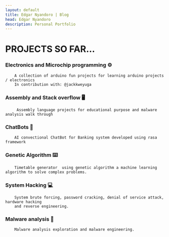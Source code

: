 ```yaml
---
layout: default
title: Edgar Nyandoro | Blog
head: Edgar Nyandoro
description: Personal Portfolio
---
```


# PROJECTS SO FAR...

### Electronics and Microchip programming ⚙️

```
    A collection of arduino fun projects for learning arduino projects / electronics
    In contribution with: @jackkweyuga
```

### Assembly and Stack overflow 🖥️

```
     Assembly language projects for educational purpose and malware analysis walk through
```

### ChatBots 🤖

```
    AI convectional ChatBot for Banking system developed using rasa framework
```

### Genetic Algorithm ⌨️

```
    Timetable generator  using genetic algorithm a machine learning algorithm to solve complex problems.
```

### System Hacking 💻

```
    System brute forcing, password cracking, denial of service attack, hardware hacking 
    and reverse engineering.
```

### Malware analysis 🐛

```
    Malware analysis exploration and malware engineering.
```
